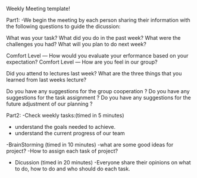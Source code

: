 Weekly Meeting template!

Part1:
-We begin the meeting by each person sharing their information with the following questions to guide the dicussion:




What was your task?
What did you do in the past week?
What were the challenges you had?
What will you plan to do next week?




Comfort Level — How would you evaluate your erformance based on your expectation?
Comfort Level — How are you feel in our group?




Did you attend to lectures last week?
What are the three things that you learned from last weeks lecture?



Do you have any suggestions for the group cooperation ?
Do you have any suggestions for the task assignment ?
Do you have any suggestions for the future adjustment of our planning  ?








Part2:
-Check weekly tasks:(timed in 5 minutes)
  - understand the goals needed to achieve.
  - understand the current progress of our team
  
-BrainStorming (timed in 10 minutes)
  -what are some good ideas for project?
  -How to assign each task of project?
  
- Dicussion (timed in 20 minutes)
  -Everyone share their opinions on what to do, how to do and who should do each task.
